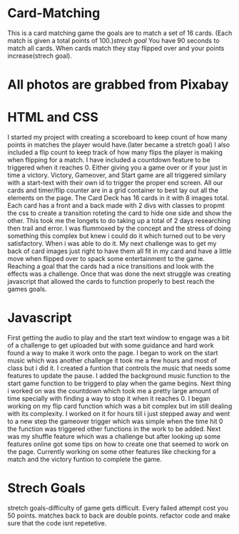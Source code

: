 # Card-Matching
This is a card matching game the goals are to match a set of 16 cards. (Each match is given a total  points of 100.)*strech goal* You have 90 seconds to match all cards. When cards match they stay flipped over and your points increase(strech goal). 

# All photos are grabbed from Pixabay

# HTML and CSS
I started my project with creating a scoreboard to keep count of how many points in matches the player would have.(later became a stretch goal) I also included a flip count to keep track of how many flips the player is making when flipping for a match. I have included a countdown feature to be triggered when it reaches 0. Either giving you a game over or if your just in time a victory. Victory, Gameover, and Start game are all triggered similary with a start-text with their own id to trigger the proper end screen. All our cards and timer/flip counter are in a grid container to best lay out all the elements on the page. The Card Deck has 16 cards in it with 8 images total. Each card has a front and a back made with 2 divs with classes to propmt the css to create a transition roteting the card to hide one side and show the other. This took me the longets to do taking up a total of 2 days researching then trail and error. I was flummoxed by the concept and the stress of doing something this complex but knew i could do it which turned out to be very satisfactory. When i was able to do it. My next challenge was to get my back of card images just right to have them all fit in my card and have a little move when flipped over to spack some entertainment to the game. Reaching a goal that the cards had a nice transitions and look with the effects was a challenge. Once that was done the next struggle was creating javascript that allowed the cards to function properly to best reach the games goals.
# Javascript 
First getting the audio to play and the start text window to engage was a bit of a challenge to get uploaded but with some guidance and hard work found a way to make it work onto the page. I began to work on the start music which was another challenge it took me a few hours and most of class but i did it. I created a funtion that controls the music that needs some features to update the pause. I added the background music function to the start game function to be triggerd to play when the game begins. Next thing i worked on was the countdown which took me a pretty large amount of time specially with finding a way to stop it when it reaches 0. I began working on my flip card function which was a bit complex but im still dealing with its complexity. I worked on it for hours till i just stepped away and went to a new step the gameover trigger which was simple when the time hit 0 the function was triggered other functions in the work to be added. Next was my shuffle feature which was a challenge but after looking up some features online got some tips on how to create one that seemed to work on the page. Currently working on some other features like checking for a match and the victory funtion to complete the game.
# Strech Goals
stretch goals-difficulty of game gets difficult. Every failed attempt cost you 50 points. matches back to back are double points. refactor code and make sure that the code isnt repetetive. 